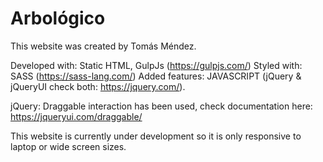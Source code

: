 # Arbológico

This website was created by Tomás Méndez.

Developed with: Static HTML, GulpJs (https://gulpjs.com/)
Styled with: SASS (https://sass-lang.com/)
Added features: JAVASCRIPT (jQuery & jQueryUI check both: https://jquery.com/).

jQuery: 
Draggable interaction has been used, check documentation here: https://jqueryui.com/draggable/

This website is currently under development so it is only responsive to laptop or wide screen sizes.
